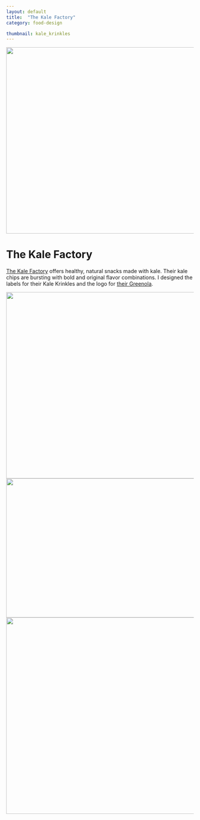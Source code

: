 ```yaml
---
layout: default
title:  "The Kale Factory"
category: food-design

thumbnail: kale_krinkles
---
```


<img src="{{ site.baseurl}}/images/kale_krinkles_01.jpg" width="790" height="500">

# The Kale Factory

[The Kale Factory](http://nynaturals.myshopify.com/) offers healthy, natural snacks made with kale. Their kale chips are bursting with bold and original flavor combinations. I designed the labels for their Kale Krinkles and the logo for [their Greenola](http://nynaturals.myshopify.com/collections/greenola).

<img src="{{ site.baseurl}}/images/kale_krinkles_02.jpg" width="790" height="500">
<img src="{{ site.baseurl}}/images/kale_krinkles_03.jpg" width="790" height="373">
<img src="{{ site.baseurl}}/images/kale_krinkles_04.jpg" width="790" height="527">
